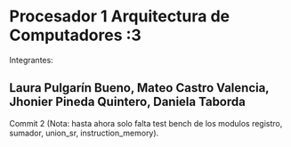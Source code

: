 # Procesador 1 Arquitectura de Computadores :3


Integrantes:

Laura Pulgarín Bueno,
Mateo Castro Valencia,
Jhonier Pineda Quintero,
Daniela Taborda 
----------------------



Commit 2 (Nota: hasta ahora solo falta test bench de los modulos registro, sumador, union_sr, instruction_memory).
